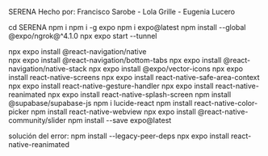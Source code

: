 SERENA
Hecho por: Francisco Sarobe - Lola Grille - Eugenia Lucero

cd SERENA
npm i
npm i -g expo
npm i expo@latest
npm install --global @expo/ngrok@^4.1.0
npx expo start --tunnel

npx expo install @react-navigation/native  
npx expo install @react-navigation/bottom-tabs 
npx expo install @react-navigation/native-stack 
npx expo install @expo/vector-icons 
npx expo install react-native-screens 
npx expo install react-native-safe-area-context 
npx expo install react-native-gesture-handler 
npx expo install react-native-reanimated 
npx expo install react-native-splash-screen
npm install @supabase/supabase-js
npm i lucide-react
npm install react-native-color-picker
npm install react-native-webview
npx expo install @react-native-community/slider
npm install --save expo@latest

solución del error:
npm install --legacy-peer-deps
npx expo install react-native-reanimated